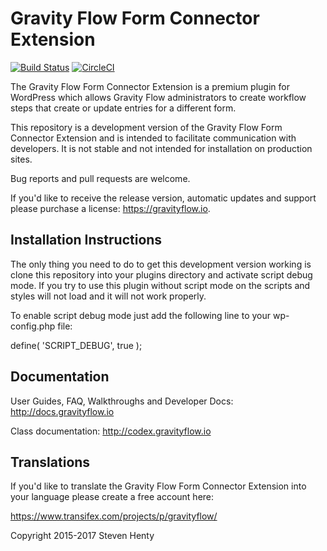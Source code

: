 Gravity Flow Form Connector Extension
=====================================

[![Build Status](https://travis-ci.org/gravityflow/gravityflowformconnector.svg?branch=master)](https://travis-ci.org/gravityflow/gravityflow)  [![CircleCI](https://circleci.com/gh/gravityflow/gravityflowformconnector.svg?style=svg)](https://circleci.com/gh/gravityflow/gravityflowformconnector)

The Gravity Flow Form Connector Extension is a premium plugin for WordPress which allows Gravity Flow administrators to create workflow steps that create or update entries for a different form.

This repository is a development version of the Gravity Flow Form Connector Extension and is intended to facilitate communication with developers. It is not stable and not intended for installation on production sites.

Bug reports and pull requests are welcome.

If you'd like to receive the release version, automatic updates and support please purchase a license: https://gravityflow.io.


## Installation Instructions
The only thing you need to do to get this development version working is clone this repository into your plugins directory and activate script debug mode. If you try to use this plugin without script mode on the scripts and styles will not load and it will not work properly.

To enable script debug mode just add the following line to your wp-config.php file:

define( 'SCRIPT_DEBUG', true );

## Documentation
User Guides, FAQ, Walkthroughs and Developer Docs: http://docs.gravityflow.io

Class documentation: http://codex.gravityflow.io

## Translations
If you'd like to translate the Gravity Flow Form Connector Extension into your language please create a free account here:

https://www.transifex.com/projects/p/gravityflow/




Copyright 2015-2017 Steven Henty

